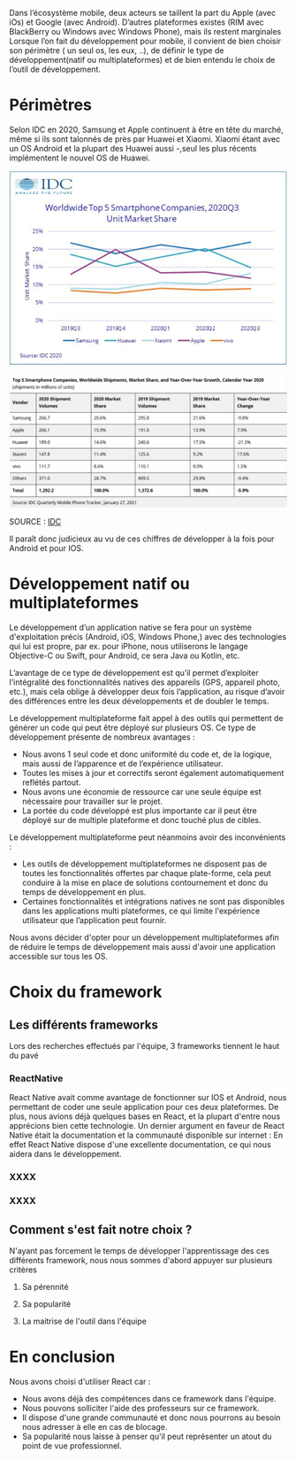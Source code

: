 Dans l’écosystème mobile, deux acteurs se taillent la part du Apple (avec iOs) et Google (avec Android). D’autres plateformes existes (RIM avec BlackBerry ou Windows avec Windows Phone), mais ils restent marginales
Lorsque l’on fait du développement pour mobile, il convient de bien choisir son périmètre ( un seul os, les eux, ..), de définir le type de développement(natif ou multiplateformes) et de bien entendu le choix de l’outil de développement.

# Périmètres

Selon IDC en 2020, Samsung et Apple continuent à être en tête du marché, même si ils sont talonnés de près par Huawei et Xiaomi. Xiaomi étant avec un OS Android et la plupart des Huawei aussi -,seul les plus récents implémentent le nouvel OS de Huawei.

![IDC01](uploads/5b342292c37a92c07948564ff1ef962f/IDC01.JPG)

![IDC03](uploads/f9780adb1d69bc2d191b04aa9ecb4b2f/IDC03.JPG)

SOURCE : [IDC](https://www.idc.com/getdoc.jsp?containerId=prUS46974920)

Il paraît donc judicieux au vu de ces chiffres de développer à la fois pour Android et pour IOS.

# Développement natif ou multiplateformes

Le développement d’un application native se fera pour un système d'exploitation précis (Android, iOS, Windows Phone,) avec des technologies qui lui est propre, par ex. pour iPhone, nous utiliserons le langage Objective-C ou Swift, pour Android, ce sera Java ou Kotlin, etc.

L’avantage de ce type de développement est qu’il permet d’exploiter l'intégralité des fonctionnalités natives des appareils (GPS, appareil photo, etc.), mais cela oblige à développer deux fois l’application, au risque d’avoir des différences entre les deux développements et de doubler le temps.

Le développement multiplateforme fait appel à des outils qui permettent de générer un code qui peut être déployé sur plusieurs OS. Ce type de développement présente de nombreux avantages :

- Nous avons 1 seul code et donc uniformité du code et, de la logique, mais aussi de l’apparence et  de l’expérience utilisateur.
- Toutes les mises à jour et correctifs seront également automatiquement reflétés partout. 
- Nous avons une économie de ressource car une seule équipe est nécessaire  pour travailler sur le projet. 
- La portée du code développé est plus importante car il peut être déployé sur de multiple plateforme et donc touché plus de cibles.

Le développement multiplateforme peut néanmoins avoir des inconvénients :
- Les outils de développement multiplateformes ne disposent pas de toutes les fonctionnalités offertes par chaque plate-forme, cela peut conduire à la mise en place de solutions contournement et donc du temps de développement en plus.
- Certaines fonctionnalités et intégrations natives ne sont pas disponibles dans les applications multi plateformes, ce qui limite l'expérience utilisateur que l’application peut fournir. 

Nous avons décider d'opter pour un développement multiplateformes afin de réduire le temps de développement mais aussi d'avoir une application accessible sur tous les OS.

# Choix du framework

## Les différents frameworks

Lors des recherches effectués par l'équipe, 3 frameworks tiennent le haut du pavé

### ReactNative
React Native avait comme avantage de fonctionner sur IOS et Android, nous permettant de coder une seule application pour ces deux plateformes. 
De plus, nous avions déjà quelques bases en React, et la plupart d'entre nous apprécions bien cette technologie.
Un dernier argument en faveur de React Native était la documentation et la communauté disponible sur internet : En effet React Native dispose d'une excellente documentation, ce qui nous aidera dans le développement.

### XXXX 

### XXXX

## Comment s'est fait notre choix ?

N'ayant pas forcement le temps de développer l'apprentissage des ces différents framework, nous nous sommes d'abord appuyer sur plusieurs critères 

1. Sa pérennité



2. Sa popularité


3. La maitrise de l'outil dans l'équipe

# En conclusion

Nous avons choisi d'utiliser React car :
- Nous avons déjà des compétences dans ce framework dans l'équipe.
- Nous pouvons solliciter l'aide des professeurs sur ce framework.
- Il dispose d'une grande communauté et donc nous pourrons au besoin nous adresser à elle en cas de blocage.
- Sa popularité nous laisse à penser qu'il peut représenter un atout du point de vue professionnel.
